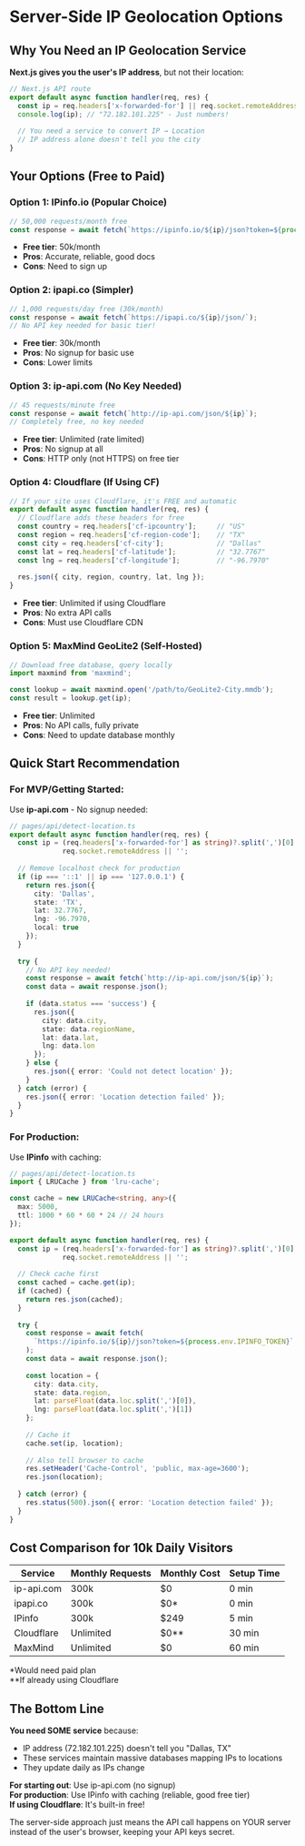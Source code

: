 # Server-Side IP Geolocation Options

## Why You Need an IP Geolocation Service

**Next.js gives you the user's IP address**, but not their location:

```typescript
// Next.js API route
export default async function handler(req, res) {
  const ip = req.headers['x-forwarded-for'] || req.socket.remoteAddress;
  console.log(ip); // "72.182.101.225" - Just numbers!
  
  // You need a service to convert IP → Location
  // IP address alone doesn't tell you the city
}
```

## Your Options (Free to Paid)

### Option 1: IPinfo.io (Popular Choice)
```typescript
// 50,000 requests/month free
const response = await fetch(`https://ipinfo.io/${ip}/json?token=${process.env.IPINFO_TOKEN}`);
```
- **Free tier**: 50k/month
- **Pros**: Accurate, reliable, good docs
- **Cons**: Need to sign up

### Option 2: ipapi.co (Simpler)
```typescript
// 1,000 requests/day free (30k/month)
const response = await fetch(`https://ipapi.co/${ip}/json/`);
// No API key needed for basic tier!
```
- **Free tier**: 30k/month
- **Pros**: No signup for basic use
- **Cons**: Lower limits

### Option 3: ip-api.com (No Key Needed)
```typescript
// 45 requests/minute free
const response = await fetch(`http://ip-api.com/json/${ip}`);
// Completely free, no key needed
```
- **Free tier**: Unlimited (rate limited)
- **Pros**: No signup at all
- **Cons**: HTTP only (not HTTPS) on free tier

### Option 4: Cloudflare (If Using CF)
```typescript
// If your site uses Cloudflare, it's FREE and automatic
export default async function handler(req, res) {
  // Cloudflare adds these headers for free
  const country = req.headers['cf-ipcountry'];     // "US"
  const region = req.headers['cf-region-code'];    // "TX"
  const city = req.headers['cf-city'];             // "Dallas"
  const lat = req.headers['cf-latitude'];          // "32.7767"
  const lng = req.headers['cf-longitude'];         // "-96.7970"
  
  res.json({ city, region, country, lat, lng });
}
```
- **Free tier**: Unlimited if using Cloudflare
- **Pros**: No extra API calls
- **Cons**: Must use Cloudflare CDN

### Option 5: MaxMind GeoLite2 (Self-Hosted)
```typescript
// Download free database, query locally
import maxmind from 'maxmind';

const lookup = await maxmind.open('/path/to/GeoLite2-City.mmdb');
const result = lookup.get(ip);
```
- **Free tier**: Unlimited
- **Pros**: No API calls, fully private
- **Cons**: Need to update database monthly

## Quick Start Recommendation

### For MVP/Getting Started:
Use **ip-api.com** - No signup needed:

```typescript
// pages/api/detect-location.ts
export default async function handler(req, res) {
  const ip = (req.headers['x-forwarded-for'] as string)?.split(',')[0] || 
             req.socket.remoteAddress || '';
  
  // Remove localhost check for production
  if (ip === '::1' || ip === '127.0.0.1') {
    return res.json({ 
      city: 'Dallas', 
      state: 'TX', 
      lat: 32.7767, 
      lng: -96.7970,
      local: true 
    });
  }
  
  try {
    // No API key needed!
    const response = await fetch(`http://ip-api.com/json/${ip}`);
    const data = await response.json();
    
    if (data.status === 'success') {
      res.json({
        city: data.city,
        state: data.regionName,
        lat: data.lat,
        lng: data.lon
      });
    } else {
      res.json({ error: 'Could not detect location' });
    }
  } catch (error) {
    res.json({ error: 'Location detection failed' });
  }
}
```

### For Production:
Use **IPinfo** with caching:

```typescript
// pages/api/detect-location.ts
import { LRUCache } from 'lru-cache';

const cache = new LRUCache<string, any>({ 
  max: 5000, 
  ttl: 1000 * 60 * 60 * 24 // 24 hours 
});

export default async function handler(req, res) {
  const ip = (req.headers['x-forwarded-for'] as string)?.split(',')[0] || 
             req.socket.remoteAddress || '';
  
  // Check cache first
  const cached = cache.get(ip);
  if (cached) {
    return res.json(cached);
  }
  
  try {
    const response = await fetch(
      `https://ipinfo.io/${ip}/json?token=${process.env.IPINFO_TOKEN}`
    );
    const data = await response.json();
    
    const location = {
      city: data.city,
      state: data.region,
      lat: parseFloat(data.loc.split(',')[0]),
      lng: parseFloat(data.loc.split(',')[1])
    };
    
    // Cache it
    cache.set(ip, location);
    
    // Also tell browser to cache
    res.setHeader('Cache-Control', 'public, max-age=3600');
    res.json(location);
    
  } catch (error) {
    res.status(500).json({ error: 'Location detection failed' });
  }
}
```

## Cost Comparison for 10k Daily Visitors

| Service | Monthly Requests | Monthly Cost | Setup Time |
|---------|-----------------|--------------|------------|
| ip-api.com | 300k | $0 | 0 min |
| ipapi.co | 300k | $0* | 0 min |
| IPinfo | 300k | $249 | 5 min |
| Cloudflare | Unlimited | $0** | 30 min |
| MaxMind | Unlimited | $0 | 60 min |

*Would need paid plan  
**If already using Cloudflare

## The Bottom Line

**You need SOME service** because:
- IP address (72.182.101.225) doesn't tell you "Dallas, TX"
- These services maintain massive databases mapping IPs to locations
- They update daily as IPs change

**For starting out**: Use ip-api.com (no signup)  
**For production**: Use IPinfo with caching (reliable, good free tier)  
**If using Cloudflare**: It's built-in free!

The server-side approach just means the API call happens on YOUR server instead of the user's browser, keeping your API keys secret.